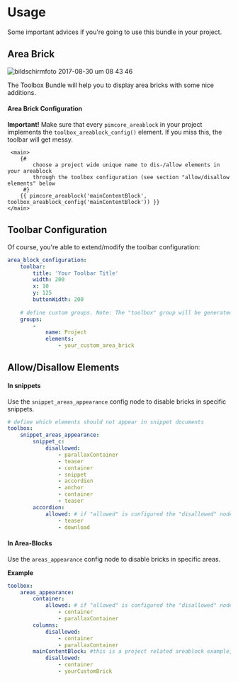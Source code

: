 # Usage

Some important advices if you're going to use this bundle in your project.

## Area Brick
![bildschirmfoto 2017-08-30 um 08 43 46](https://user-images.githubusercontent.com/700119/29858787-6198a2c4-8d5f-11e7-8376-8c3acd9d267f.png)

The Toolbox Bundle will help you to display area bricks with some nice additions.

#### Area Brick Configuration
**Important!** Make sure that every `pimcore_areablock` in your project implements the `toolbox_areablock_config()` element. 
If you miss this, the toolbar will get messy.

```twig
 <main>
    {#  
        choose a project wide unique name to dis-/allow elements in your areablock 
        through the toolbox configuration (see section "allow/disallow elements" below
     #}
    {{ pimcore_areablock('mainContentBlock', toolbox_areablock_config('mainContentBlock')) }}
</main>
```

## Toolbar Configuration
Of course, you're able to extend/modify the toolbar configuration:

```yaml
area_block_configuration:
    toolbar:
        title: 'Your Toolbar Title'
        width: 200
        x: 10
        y: 125
        buttonWidth: 200
        
    # define custom groups. Note: The "toolbox" group will be generated automatically.
    groups:
        -
            name: Project
            elements:
                - your_custom_area_brick

```
## Allow/Disallow Elements

#### In snippets

Use the `snippet_areas_appearance`  config node to disable bricks in specific snippets.

```yaml
# define which elements should not appear in snippet documents
toolbox:
    snippet_areas_appearance:
        snippet_c:
            disallowed:
                - parallaxContainer
                - teaser
                - container
                - snippet
                - accordion
                - anchor
                - container
                - teaser
        accordion:
            allowed: # if "allowed" is configured the "disallowed" node will be ignored
                - teaser
                - download
```

#### In Area-Blocks

Use the `areas_appearance` config node to disable bricks in specific areas.

**Example**  
```yaml
toolbox:
    areas_appearance:
        container:
            allowed: # if "allowed" is configured the "disallowed" node will be ignored
                - container
                - parallaxContainer
        columns:
            disallowed:
                - container
                - parallaxContainer
        mainContentBlock: #this is a project related areablock example, see section "Area Brick Configuration" above.
            disallowed:
                - container
                - yourCustomBrick
```
